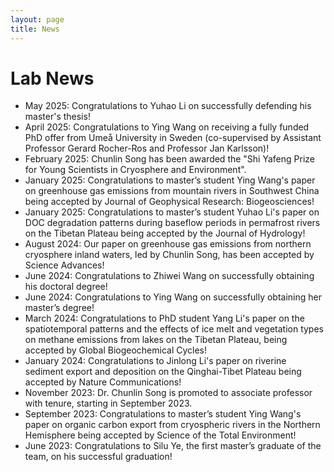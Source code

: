 ```yaml
---
layout: page
title: News
---
```


# Lab News
- May 2025: Congratulations to Yuhao Li on successfully defending his master's thesis!
- April 2025: Congratulations to Ying Wang on receiving a fully funded PhD offer from Umeå University in Sweden (co-supervised by Assistant Professor Gerard Rocher-Ros and Professor Jan Karlsson)!
- February 2025: Chunlin Song has been awarded the "Shi Yafeng Prize for Young Scientists in Cryosphere and Environment".
- January 2025: Congratulations to master’s student Ying Wang's paper on greenhouse gas emissions from mountain rivers in Southwest China being accepted by Journal of Geophysical Research: Biogeosciences!
- January 2025: Congratulations to master’s student Yuhao Li's paper on DOC degradation patterns during baseflow periods in permafrost rivers on the Tibetan Plateau being accepted by the Journal of Hydrology!
- August 2024: Our paper on greenhouse gas emissions from northern cryosphere inland waters, led by Chunlin Song, has been accepted by Science Advances!
- June 2024: Congratulations to Zhiwei Wang on successfully obtaining his doctoral degree!
- June 2024: Congratulations to Ying Wang on successfully obtaining her master’s degree!
- March 2024: Congratulations to PhD student Yang Li's paper on the spatiotemporal patterns and the effects of ice melt and vegetation types on methane emissions from lakes on the Tibetan Plateau, being accepted by Global Biogeochemical Cycles!
- January 2024: Congratulations to Jinlong Li's paper on riverine sediment export and deposition on the Qinghai-Tibet Plateau being accepted by Nature Communications!
- November 2023: Dr. Chunlin Song is promoted to associate professor with tenure, starting in September 2023.
- September 2023: Congratulations to master’s student Ying Wang's paper on organic carbon export from cryospheric rivers in the Northern Hemisphere being accepted by Science of the Total Environment!
- June 2023: Congratulations to Silu Ye, the first master’s graduate of the team, on his successful graduation!
